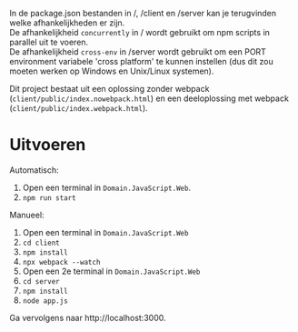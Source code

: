 ﻿In de package.json bestanden in /, /client en /server kan je terugvinden welke afhankelijkheden er zijn.  
De afhankelijkheid ```concurrently``` in / wordt gebruikt om npm scripts in parallel uit te voeren.  
De afhankelijkheid ```cross-env``` in /server wordt gebruikt om een PORT environment variabele 'cross platform' te kunnen instellen (dus dit zou moeten werken op Windows en Unix/Linux systemen).

Dit project bestaat uit een oplossing zonder webpack (```client/public/index.nowebpack.html```) en een deeloplossing met webpack (```client/public/index.webpack.html```).

# Uitvoeren

Automatisch:
1. Open een terminal in ```Domain.JavaScript.Web```.
2. ```npm run start```

Manueel:
1. Open een terminal in ```Domain.JavaScript.Web```
2. ```cd client```
3. ```npm install```
4. ```npx webpack --watch```
5. Open een 2e terminal in ```Domain.JavaScript.Web```
6. ```cd server```
7. ```npm install```
9. ```node app.js```

Ga vervolgens naar http://localhost:3000.
